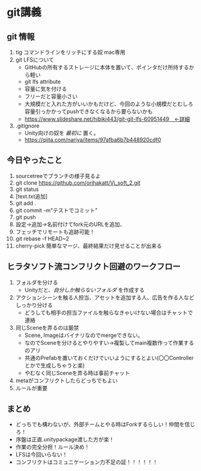 ﻿# git講義
## git 情報
 1. tig コマンドラインをリッチにする奴 mac専用
 1. git LFSについて
    - GitHubの所有するストレージに本体を置いて、ポインタだけ所持するから軽い
    - git lfs attribute
    - 容量に気を付ける
    - フリーだと容量小さい
    - 大規模だと入れた方がいいかもだけど、今回のような小規模だとむしろ容量引っかかってpushできなくなるから要らないかも
    * https://www.slideshare.net/hibiki443/git-git-lfs-60951449　←詳細
1. .gitignore
    - Unity向けの奴を _最初に_ 置く。
    - https://qiita.com/nariya/items/97afba6b7b448920cdf0

## 今日やったこと
1. sourcetreeでブランチの様子見るよ
 1. git clone https://github.com/orihakatt/Vj_soft_2.git
 1. git status
 1. [text.txt追加]
 1. git add .
 1. git commit -m"テストでコミット"
 1. git push
 1. 設定→追加→名前付けてfork元のURLを追加、
 1. フェッチでリモートも追跡可能！
 1. git rebase -f HEAD~2
 1. cherry-pick 簡単なマージ、最終結果だけ見せることが出来る

## ヒラタソフト流コンフリクト回避のワークフロー
1. フォルダを分ける
    - Unityだと、_自分しか触らないフォルダ_ を作成する
1. アクションシーンを触る人担当、アセットを追加する人、広告を作る人などしっかり分ける
    - どうしても相手の担当ファイルを触らなきゃいけない場合はチャットで連絡
1. 同じSceneを弄るのは厳禁
    - Scene, Imageはバイナリなのでmergeできない。
    - なのでSceneを分けるとやりやすい→複製してmain複数作って作業するのアリ
    - 共通のPrefabを置いておくだけでいいようにするとよい(〇〇Controllerとかで生成しちゃうと楽)
    - やむなく同じSceneを弄る時は事前チャット
1. metaがコンフリクトしたらどっちでもよい
1. ルールが重要

## まとめ
- どっちでも構わないが、外部チームとやる時はForkするらしい！仲間を信じろ！
- 序盤は正直.unitypackage渡した方が楽！
- 作業の完全分担！ルール決め！
- LFSは今回いらない！
- コンフリクトはコミュニケーション力不足の証！！！！！！